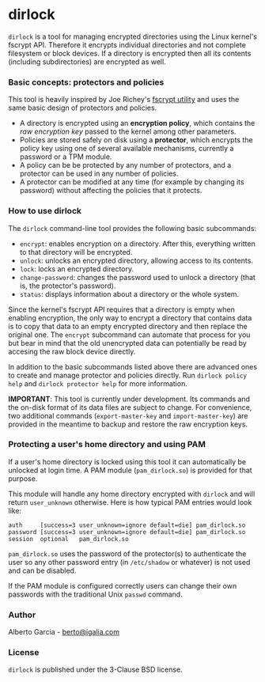 # dirlock

`dirlock` is a tool for managing encrypted directories using the Linux
kernel's fscrypt API. Therefore it encrypts individual directories and
not complete filesystem or block devices. If a directory is encrypted
then all its contents (including subdirectories) are encrypted as
well.

### Basic concepts: protectors and policies

This tool is heavily inspired by Joe Richey's [fscrypt
utility](https://github.com/google/fscrypt) and uses the same basic
design of protectors and policies.

- A directory is encrypted using an **encryption policy**, which
  contains the _raw encryption key_ passed to the kernel among other
  parameters.
- Policies are stored safely on disk using a **protector**, which
  encrypts the policy key using one of several available mechanisms,
  currently a password or a TPM module.
- A policy can be be protected by any number of protectors, and a
  protector can be used in any number of policies.
- A protector can be modified at any time (for example by changing its
  password) without affecting the policies that it protects.

### How to use dirlock

The `dirlock` command-line tool provides the following basic subcommands:

- `encrypt`: enables encryption on a directory. After this, everything
  written to that directory will be encrypted.
- `unlock`: unlocks an encrypted directory, allowing access to its
  contents.
- `lock`: locks an encrypted directory.
- `change-password`: changes the password used to unlock a directory
  (that is, the protector's password).
- `status`: displays information about a directory or the whole system.

Since the kernel's fscrypt API requires that a directory is empty when
enabling encryption, the only way to encrypt a directory that contains
data is to copy that data to an empty encrypted directory and then
replace the original one. The `encrypt` subcommand can automate that
process for you but bear in mind that the old unencrypted data can
potentially be read by accesing the raw block device directly.

In addition to the basic subcommands listed above there are advanced
ones to create and manage protector and policies directly. Run
`dirlock policy help` and `dirlock protector help` for more
information.

**IMPORTANT**: This tool is currently under development. Its commands
and the on-disk format of its data files are subject to change. For
convenience, two additional commands (`export-master-key` and
`import-master-key`) are provided in the meantime to backup and
restore the raw encryption keys.

### Protecting a user's home directory and using PAM

If a user's home directory is locked using this tool it can
automatically be unlocked at login time. A PAM module
(`pam_dirlock.so`) is provided for that purpose.

This module will handle any home directory encrypted with `dirlock`
and will return `user_unknown` otherwise. Here is how typical PAM
entries would look like:

```
auth     [success=3 user_unknown=ignore default=die] pam_dirlock.so
password [success=3 user_unknown=ignore default=die] pam_dirlock.so
session  optional   pam_dirlock.so
```

`pam_dirlock.so` uses the password of the protector(s) to authenticate
the user so any other password entry (in `/etc/shadow` or whatever) is
not used and can be disabled.

If the PAM module is configured correctly users can change their own
passwords with the traditional Unix `passwd` command.

### Author

Alberto Garcia - berto@igalia.com

### License

`dirlock` is published under the 3-Clause BSD license.

